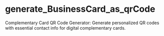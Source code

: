 # generate_BusinessCard_as_qrCode
 Complementary Card QR Code Generator: Generate personalized QR codes with essential contact info for digital complementary cards.
